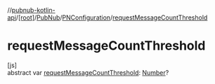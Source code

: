 //[pubnub-kotlin-api](../../../../index.md)/[[root]](../../index.md)/[PubNub](../index.md)/[PNConfiguration](index.md)/[requestMessageCountThreshold](request-message-count-threshold.md)

# requestMessageCountThreshold

[js]\
abstract var [requestMessageCountThreshold](request-message-count-threshold.md): [Number](https://kotlinlang.org/api/latest/jvm/stdlib/kotlin/-number/index.html)?

